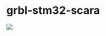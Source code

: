 # grbl-stm32-scara

![](https://www.arduino.cn/data/attachment/forum/201809/19/123756mtssxi44q7pioscx.jpg)
